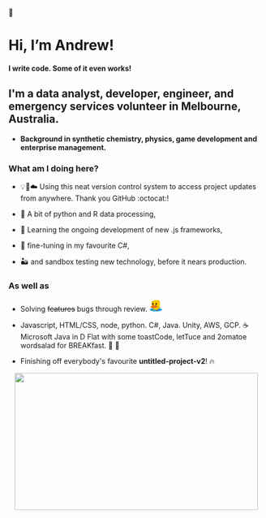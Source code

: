 👋
# Hi, I’m Andrew!

#### I write code. Some of it even works!
## I'm a data analyst, developer, engineer, and emergency services volunteer in Melbourne, Australia.
- **Background in synthetic chemistry, physics, game development and enterprise management.**

### What am I doing here?

- 💡🧠☁️ Using this neat version control system to access project updates from anywhere.
Thank you GitHub :octocat:!

- :snake: A bit of python and R data processing,
- 🌱 Learning the ongoing development of new .js frameworks,
- 🌟 fine-tuning in my favourite C#,
- :desert: and sandbox testing new technology, before it nears production.

### As well as

- Solving ~~features~~ bugs through review. <img src="https://github.com/AndrewKhassapov/AndrewKhassapov/blob/main/rubber-duck-transparent.png" width="25" height="25"/>

- Javascript, HTML/CSS, node, python. C#, Java. Unity, AWS, GCP.
:coffee: Microsoft Java in D Flat with some toastCode, letTuce and 2omatoe wordsalad for BREAKfast. :tomato: :fork_and_knife:

- Finishing off everybody's favourite **untitled-project-v2**! 🔥

<div align="center">
<img src="https://github.com/AndrewKhassapov/AndrewKhassapov/blob/main/readme-profile.gif" width="480" height="270"/>
</div>

<!---
AndrewKhassapov/AndrewKhassapov is a ✨ special ✨ repository because its `README.md` (this file) appears on your GitHub profile.
You can click the Preview link to take a look at your changes.
--->
